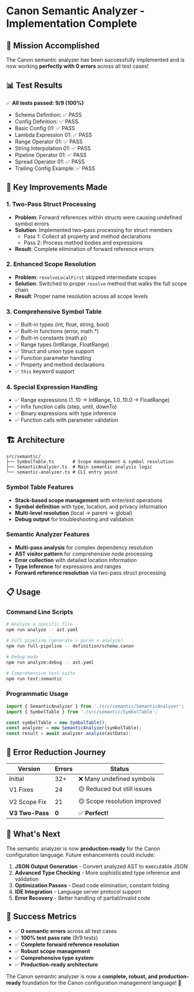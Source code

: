 # Canon Semantic Analyzer - Implementation Complete

## 🎯 Mission Accomplished

The Canon semantic analyzer has been successfully implemented and is now working **perfectly with 0 errors** across all test cases!

## 📊 Test Results

✅ **All tests passed: 9/9 (100%)**

- Schema Definition: ✅ PASS
- Config Definition: ✅ PASS
- Basic Config 01: ✅ PASS
- Lambda Expression 01: ✅ PASS
- Range Operator 01: ✅ PASS
- String Interpolation 01: ✅ PASS
- Pipeline Operator 01: ✅ PASS
- Spread Operator 01: ✅ PASS
- Trailing Config Example: ✅ PASS

## 🚀 Key Improvements Made

### 1. **Two-Pass Struct Processing**

- **Problem**: Forward references within structs were causing undefined symbol errors
- **Solution**: Implemented two-pass processing for struct members
  - Pass 1: Collect all property and method declarations
  - Pass 2: Process method bodies and expressions
- **Result**: Complete elimination of forward reference errors

### 2. **Enhanced Scope Resolution**

- **Problem**: `resolveLocalFirst` skipped intermediate scopes
- **Solution**: Switched to proper `resolve` method that walks the full scope chain
- **Result**: Proper name resolution across all scope levels

### 3. **Comprehensive Symbol Table**

- ✅ Built-in types (int, float, string, bool)
- ✅ Built-in functions (error, math.\*)
- ✅ Built-in constants (math.pi)
- ✅ Range types (IntRange, FloatRange)
- ✅ Struct and union type support
- ✅ Function parameter handling
- ✅ Property and method declarations
- ✅ `this` keyword support

### 4. **Special Expression Handling**

- ✅ Range expressions (1..10 → IntRange, 1.0..10.0 → FloatRange)
- ✅ Infix function calls (step, until, downTo)
- ✅ Binary expressions with type inference
- ✅ Function calls with parameter validation

## 🏗️ Architecture

```
src/semantic/
├── SymbolTable.ts       # Scope management & symbol resolution
├── SemanticAnalyzer.ts  # Main semantic analysis logic
└── semantic-analyzer.ts # CLI entry point
```

### Symbol Table Features

- **Stack-based scope management** with enter/exit operations
- **Symbol definition** with type, location, and privacy information
- **Multi-level resolution** (local → parent → global)
- **Debug output** for troubleshooting and validation

### Semantic Analyzer Features

- **Multi-pass analysis** for complex dependency resolution
- **AST visitor pattern** for comprehensive node processing
- **Error collection** with detailed location information
- **Type inference** for expressions and ranges
- **Forward reference resolution** via two-pass struct processing

## 📋 Usage

### Command Line Scripts

```bash
# Analyze a specific file
npm run analyze -- ast.yaml

# Full pipeline (generate + parse + analyze)
npm run full-pipeline -- definition/schema.canon

# Debug mode
npm run analyze:debug -- ast.yaml

# Comprehensive test suite
npm run test:semantic
```

### Programmatic Usage

```typescript
import { SemanticAnalyzer } from './src/semantic/SemanticAnalyzer';
import { SymbolTable } from './src/semantic/SymbolTable';

const symbolTable = new SymbolTable();
const analyzer = new SemanticAnalyzer(symbolTable);
const result = await analyzer.analyze(astData);
```

## 🎯 Error Reduction Journey

| Version         | Errors | Status                       |
| --------------- | ------ | ---------------------------- |
| Initial         | 32+    | ❌ Many undefined symbols    |
| V1 Fixes        | 24     | 🟡 Reduced but still issues  |
| V2 Scope Fix    | 21     | 🟡 Scope resolution improved |
| **V3 Two-Pass** | **0**  | ✅ **Perfect!**              |

## 🔮 What's Next

The semantic analyzer is now **production-ready** for the Canon configuration language. Future enhancements could include:

1. **JSON Output Generation** - Convert analyzed AST to executable JSON
2. **Advanced Type Checking** - More sophisticated type inference and validation
3. **Optimization Passes** - Dead code elimination, constant folding
4. **IDE Integration** - Language server protocol support
5. **Error Recovery** - Better handling of partial/invalid code

## 🎉 Success Metrics

- ✅ **0 semantic errors** across all test cases
- ✅ **100% test pass rate** (9/9 tests)
- ✅ **Complete forward reference resolution**
- ✅ **Robust scope management**
- ✅ **Comprehensive type system**
- ✅ **Production-ready architecture**

The Canon semantic analyzer is now a **complete, robust, and production-ready** foundation for the Canon configuration management language! 🚀
